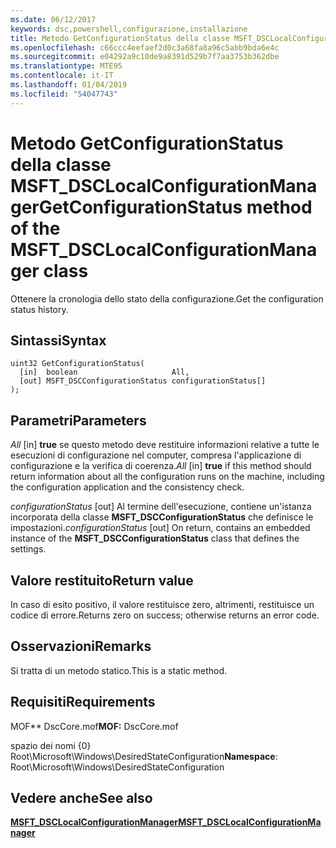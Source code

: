 ```yaml
---
ms.date: 06/12/2017
keywords: dsc,powershell,configurazione,installazione
title: Metodo GetConfigurationStatus della classe MSFT_DSCLocalConfigurationManager
ms.openlocfilehash: c66ccc4eefaef2d0c3a68fa8a96c5abb9bda6e4c
ms.sourcegitcommit: e04292a9c10de9a8391d529b7f7aa3753b362dbe
ms.translationtype: MTE95
ms.contentlocale: it-IT
ms.lasthandoff: 01/04/2019
ms.locfileid: "54047743"
---
```

# <a name="getconfigurationstatus-method-of-the-msftdsclocalconfigurationmanager-class"></a><span data-ttu-id="7d8b9-103">Metodo GetConfigurationStatus della classe MSFT_DSCLocalConfigurationManager</span><span class="sxs-lookup"><span data-stu-id="7d8b9-103">GetConfigurationStatus method of the MSFT_DSCLocalConfigurationManager class</span></span>

<span data-ttu-id="7d8b9-104">Ottenere la cronologia dello stato della configurazione.</span><span class="sxs-lookup"><span data-stu-id="7d8b9-104">Get the configuration status history.</span></span>

## <a name="syntax"></a><span data-ttu-id="7d8b9-105">Sintassi</span><span class="sxs-lookup"><span data-stu-id="7d8b9-105">Syntax</span></span>

```mof
uint32 GetConfigurationStatus(
  [in]  boolean                     All,
  [out] MSFT_DSCConfigurationStatus configurationStatus[]
);
```

## <a name="parameters"></a><span data-ttu-id="7d8b9-106">Parametri</span><span class="sxs-lookup"><span data-stu-id="7d8b9-106">Parameters</span></span>

<span data-ttu-id="7d8b9-107">*All* \[in\] **true** se questo metodo deve restituire informazioni relative a tutte le esecuzioni di configurazione nel computer, compresa l'applicazione di configurazione e la verifica di coerenza.</span><span class="sxs-lookup"><span data-stu-id="7d8b9-107">*All* \[in\] **true** if this method should return information about all the configuration runs on the machine, including the configuration application and the consistency check.</span></span>

<span data-ttu-id="7d8b9-108">*configurationStatus* \[out\] Al termine dell'esecuzione, contiene un'istanza incorporata della classe **MSFT_DSCConfigurationStatus** che definisce le impostazioni.</span><span class="sxs-lookup"><span data-stu-id="7d8b9-108">*configurationStatus* \[out\] On return, contains an embedded instance of the **MSFT_DSCConfigurationStatus** class that defines the settings.</span></span>

## <a name="return-value"></a><span data-ttu-id="7d8b9-109">Valore restituito</span><span class="sxs-lookup"><span data-stu-id="7d8b9-109">Return value</span></span>

<span data-ttu-id="7d8b9-110">In caso di esito positivo, il valore restituisce zero, altrimenti, restituisce un codice di errore.</span><span class="sxs-lookup"><span data-stu-id="7d8b9-110">Returns zero on success; otherwise returns an error code.</span></span>

## <a name="remarks"></a><span data-ttu-id="7d8b9-111">Osservazioni</span><span class="sxs-lookup"><span data-stu-id="7d8b9-111">Remarks</span></span>

<span data-ttu-id="7d8b9-112">Si tratta di un metodo statico.</span><span class="sxs-lookup"><span data-stu-id="7d8b9-112">This is a static method.</span></span>

## <a name="requirements"></a><span data-ttu-id="7d8b9-113">Requisiti</span><span class="sxs-lookup"><span data-stu-id="7d8b9-113">Requirements</span></span>

<span data-ttu-id="7d8b9-114">MOF\*\* DscCore.mof</span><span class="sxs-lookup"><span data-stu-id="7d8b9-114">**MOF:** DscCore.mof</span></span>

<span data-ttu-id="7d8b9-115">spazio dei nomi {0} Root\Microsoft\Windows\DesiredStateConfiguration</span><span class="sxs-lookup"><span data-stu-id="7d8b9-115">**Namespace**: Root\Microsoft\Windows\DesiredStateConfiguration</span></span>

## <a name="see-also"></a><span data-ttu-id="7d8b9-116">Vedere anche</span><span class="sxs-lookup"><span data-stu-id="7d8b9-116">See also</span></span>

[<span data-ttu-id="7d8b9-117">**MSFT_DSCLocalConfigurationManager**</span><span class="sxs-lookup"><span data-stu-id="7d8b9-117">**MSFT_DSCLocalConfigurationManager**</span></span>](msft-dsclocalconfigurationmanager.md)